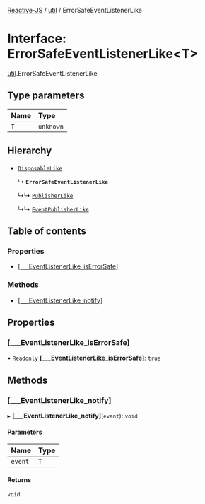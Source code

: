 [Reactive-JS](../README.md) / [util](../modules/util.md) / ErrorSafeEventListenerLike

# Interface: ErrorSafeEventListenerLike<T\>

[util](../modules/util.md).ErrorSafeEventListenerLike

## Type parameters

| Name | Type |
| :------ | :------ |
| `T` | `unknown` |

## Hierarchy

- [`DisposableLike`](util.DisposableLike.md)

  ↳ **`ErrorSafeEventListenerLike`**

  ↳↳ [`PublisherLike`](rx.PublisherLike.md)

  ↳↳ [`EventPublisherLike`](util.EventPublisherLike.md)

## Table of contents

### Properties

- [[\_\_\_EventListenerLike\_isErrorSafe]](util.ErrorSafeEventListenerLike.md#[___eventlistenerlike_iserrorsafe])

### Methods

- [[\_\_\_EventListenerLike\_notify]](util.ErrorSafeEventListenerLike.md#[___eventlistenerlike_notify])

## Properties

### [\_\_\_EventListenerLike\_isErrorSafe]

• `Readonly` **[\_\_\_EventListenerLike\_isErrorSafe]**: ``true``

## Methods

### [\_\_\_EventListenerLike\_notify]

▸ **[___EventListenerLike_notify]**(`event`): `void`

#### Parameters

| Name | Type |
| :------ | :------ |
| `event` | `T` |

#### Returns

`void`
